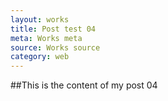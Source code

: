 ```yaml
---
layout: works
title: Post test 04
meta: Works meta
source: Works source
category: web
---
```



##This is the content of my post 04